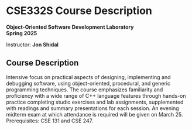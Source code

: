 # CSE332S Course Description

**Object-Oriented Software Development Laboratory**  
**Spring 2025**  

Instructor: **Jon Shidal**

## Course Description

Intensive focus on practical aspects of designing, implementing and debugging software, using object-oriented, procedural, and generic programming techniques. The course emphasizes familiarity and proficiency with a wide range of C++ language features through hands-on practice completing studio exercises and lab assignments, supplemented with readings and summary presentations for each session. An evening midterm exam at which attendance is required will be given on March 25. Prerequisites: CSE 131 and CSE 247.